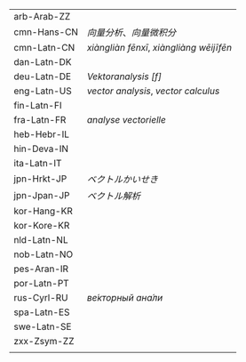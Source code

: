 | | |
|-|-|
| arb-Arab-ZZ |  |
| cmn-Hans-CN | _向量分析_、_向量微积分_ |
| cmn-Latn-CN | _xiàngliàn fēnxī_, _xiàngliàng wēijīfēn_ |
| dan-Latn-DK |  |
| deu-Latn-DE | _Vektoranalysis [f]_ |
| eng-Latn-US | _vector analysis_, _vector calculus_ |
| fin-Latn-FI |  |
| fra-Latn-FR | _analyse vectorielle_ |
| heb-Hebr-IL |  |
| hin-Deva-IN |  |
| ita-Latn-IT |  |
| jpn-Hrkt-JP | _ベクトルかいせき_ |
| jpn-Jpan-JP | _ベクトル解析_ |
| kor-Hang-KR |  |
| kor-Kore-KR |  |
| nld-Latn-NL |  |
| nob-Latn-NO |  |
| pes-Aran-IR |  |
| por-Latn-PT |  |
| rus-Cyrl-RU | _ве́кторный ана́ли_ |
| spa-Latn-ES |  |
| swe-Latn-SE |  |
| zxx-Zsym-ZZ |  |
|  |  |